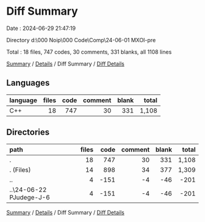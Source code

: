# Diff Summary

Date : 2024-06-29 21:47:19

Directory d:\\000 Noip\\000 Code\\Comp\\24-06-01 MXOI-pre

Total : 18 files,  747 codes, 30 comments, 331 blanks, all 1108 lines

[Summary](results.md) / [Details](details.md) / Diff Summary / [Diff Details](diff-details.md)

## Languages
| language | files | code | comment | blank | total |
| :--- | ---: | ---: | ---: | ---: | ---: |
| C++ | 18 | 747 | 30 | 331 | 1,108 |

## Directories
| path | files | code | comment | blank | total |
| :--- | ---: | ---: | ---: | ---: | ---: |
| . | 18 | 747 | 30 | 331 | 1,108 |
| . (Files) | 14 | 898 | 34 | 377 | 1,309 |
| .. | 4 | -151 | -4 | -46 | -201 |
| ..\\24-06-22 PJudege-J-6 | 4 | -151 | -4 | -46 | -201 |

[Summary](results.md) / [Details](details.md) / Diff Summary / [Diff Details](diff-details.md)